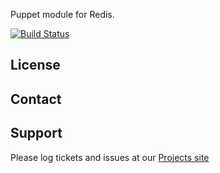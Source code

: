 Puppet module for Redis.

[![Build Status](https://travis-ci.org/jbartko/puppet-redis-new.png?branch=develop)](https://travis-ci.org/jbartko/puppet-redis-new)

License
-------


Contact
-------


Support
-------

Please log tickets and issues at our [Projects site](http://projects.example.com)
